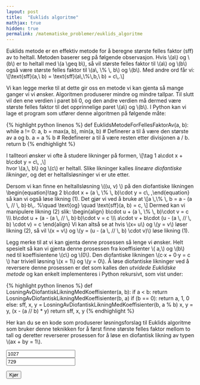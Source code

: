 ```yaml
---
layout: post
title:  "Euklids algoritme"
mathjax: true
hidden: true
permalink: /matematiske_problemer/euklids_algoritme
---
```



Euklids metode er en effektiv metode for å beregne største felles faktor (sff) av to heltall. Metoden baserer seg på følgende observasjon. Hvis \\(a\\) og \\(b\\) er to heltall med \\(a \\geq b\\), så vil største felles faktor til \\(a\\) og \\(b\\)  også være største felles faktor til    \\(a\\, \\% \\, b\\) og \\(b\\). Med andre ord får vi:
\\[\\text{sff}(a,\\ b) = \\text{sff}(a\\,\\%\\,b,\\ b) = c\\,.\\]

Vi kan legge merke til at dette gir oss en metode vi kan gjenta så mange ganger vi vi ønsker. Algoritmen produserer mindre og mindre tallpar. Til slutt vil den ene verdien i paret bli 0, og den andre verdien må dermed være største felles faktor til det opprinnelige paret \\(a\\) og \\(b\\). I Python kan vi lage et program som utfører denne algoritmen på følgende måte:
<p>
{% highlight python linenos %}
def EuklidsMetodeForFellesFaktorAv(a, b):
    while a != 0:
        a, b = max(a, b), min(a, b) # Definerer a til å være den største av a og b.
        a = a % b # Redefinerer a til å være resten etter divisjonen a / b. 
    return b
{% endhighlight %}
</p><!-- c\\] \\[%   og \\(c\\) -->

I tallteori ønsker vi ofte å studere likninger på formen,
\\[\tag 1 a\\cdot x + b\\cdot y = c\\, ,\\]  
hvor \\(a,\\, b\\) og \\(c\\) er heltall. Slike likninger kalles *lineære diofantiske likninger*, og det er heltallsløsninger vi er ute etter. 

Dersom vi kan finne en heltallsløsning \\((u, v)  \\) på den diofantiske likningen 
\\begin{equation}\\tag 2 b\\cdot x + (a \\, \\% \\, b)\\cdot y = c\\, ,\\end{equation}
så kan vi også løse likning (1).
Det gjør vi ved å bruke at
\\[a \\,\\% \\, b = a - (a \\,  // \\, b)·b\\,. %\\quad \\text{og} \\quad  \\text{sff}(a, b)  = c, \\]
Dermed kan vi manipulere likning (2) slik:
\\begin{align}
 b\\cdot u + (a \\, \\% \\, b)\\cdot v = c \\\\\\
 b\\cdot u + (a - (a \\,  // \\, b)·b)\\cdot v = c \\\\\\
 a\\cdot v + b\\cdot (u - (a \\, // \\, b) \\cdot v) = c
\\end{align}
Vi kan altså se at hvis \\(x= u\\) og \\(y = v\\) løser likning (2), så vil \\(x = v\\) og  \\(y =  (u - (a \\, // \\, b) \\cdot v)\\) løse likning (1).

Legg merke til at vi kan gjenta denne prosessen så lenge vi ønsker. 
Helt spesielt så kan vi gjenta denne prosessen fra koeffisienter \\( a,\\) og \\(b\\) ned til koeffisientene \\(c\\) og \\(0\\). Den diofantiske likningen 
\\(c·x + 0·y = c \\) har triviell løsning \\(x = 1\\) og \\(y = 0\\). Å løse diofantiske likninger ved å reversere denne prosessen er det som kalles den *utvidede Euklidske metode* og kan enkelt implementeres i Python rekursivt, som vist under:

<p>
{% highlight python linenos %}
def LosningAvDiofantiskLikningMedKoeffisienter(a, b):
    if a < b:
        return LosningAvDiofantiskLikningMedKoeffisienter(b, a)
    if (b == 0):
        return a, 1, 0
    else:
        sff, x, y = LosningAvDiofantiskLikningMedKoeffisienter(b, a % b)
    x, y = y, (x - (a // b) * y)
    return sff, x, y
{% endhighlight %}
</p>


Her kan du se en kode som produserer løsningsforslag til Euklids algoritme som bruker denne teknikken for å først finne største felles faktor mellom to tall og deretter reverserer prosessen for å løse en diofantisk likning av typen \\(ax + by = 1\\).




<div background='black'>
<input type='number' id='tall1' placeholder='Skriv inn første tall' value='1027'  /> <br>
<input type='number' id='tall2' placeholder='Skriv inn andre tall'  value='729' /> 
</div>

<button  class='button button5' style="vertical-align:middle" onclick='losning()'> <span> Kjør </span></button>
<div    >
<p id='svar'> </p>
</div>



<script>
function euklidsfunc(x,y) {
    var r_0 = parseFloat(math.max(Number(x),Number(y)));
    var r_1 = parseFloat(math.min(Number(x),Number(y)));
    var c_1 = parseFloat(math.floor(r_0/r_1));
    var r_2 = parseFloat(r_0-c_1*r_1);
    var likninger = [[r_0, c_1, r_1, r_2]];
    while (likninger[likninger.length -1][likninger[likninger.length -1].length -1] !== math.gcd(Number(x),Number(y))) {
    var a = likninger[likninger.length -1][likninger[likninger.length -1].length -2];
    var b = likninger[likninger.length -1][likninger[likninger.length -1].length -1];
    var c = math.floor(a/b);
    var r = a-c*b;
    likninger.push([a,c,b,r]);
    }
    return likninger ;
  }
</script>
<script>
function losning() {
  var matrise = euklidsfunc(Number(document.getElementById('tall1').value), Number(document.getElementById('tall2').value));
  var losningstekst = "Løsningen er \n \n";
  var i=0;
  for (tuppel of matrise) {
    losningstekst += "\\begin{multline*} " + String(tuppel[0]) + " = " + String(tuppel[1])+ "·" + String(tuppel[2]) + " + " + String(tuppel[3]) + " \\end{multline*} \n \n";
  }
  losningstekst += "\n\n Vi reverserer nå prosessen:";
  var reversering = [
                    [
                    matrise[matrise.length-1][matrise[matrise.length-1].length-1],
                    1,
                    matrise[matrise.length-1][0],
                    -matrise[matrise.length-1][1],
                    matrise[matrise.length-1][2]
                    ]
                    ];
  var lr = reversering[reversering.length-1]
  losningstekst += "\\begin{multline*}"
                    + String(lr[0])
                    + " = "
                    + String(lr[1])
                    + "·"
                    + String(lr[2])
                    + " + "
                    + String(lr[3])
                    + "·"
                    + String(lr[4])
                    + "\\end{multline*}";
  var i = 0
  for (i= 0; i< matrise.length-1; i++) {
      var lr = reversering[reversering.length-1];
      var d = lr[lr.length-2];
      var r_nminus1 = matrise[matrise.length-i-2][0];
      var c = lr[1];
      var c_n = matrise[matrise.length-i-2][1];
      var r_n = matrise[matrise.length-i-1][0];
      reversering.push(
          [matrise[matrise.length-1][matrise[matrise.length-1].length-1],
          d,
          r_nminus1,
          (c+d*(-c_n)),
          r_n
          ]
          );
      losningstekst += "\\begin{multline*}"
                        + String(lr[0])
                        + " = "
                        + String(c)
                        + "·"
                        + String(r_n)
                        + " + "
                        + String(d)
                        + "·("
                        + String(r_nminus1)
                        + " - "
                        + String(c_n)
                        + "·"
                        + String(r_n)
                        + ") \\end{multline*}"
                        + "\n \n"
                        + "\\begin{multline*}"
                        + String(lr[0])
                        + " = "
                        + String(d)
                        + "·"
                        + String(r_nminus1)
                        + " + "
                        + String(reversering[reversering.length -1][reversering[reversering.length-1].length-2])
                        + "·"
                        + String(r_n)
                        + "\\end{multline*}"
                    }
  document.getElementById('svar').innerHTML = losningstekst;
  MathJax.typeset();
}
</script>
